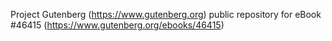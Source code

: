Project Gutenberg (https://www.gutenberg.org) public repository for eBook #46415 (https://www.gutenberg.org/ebooks/46415)
